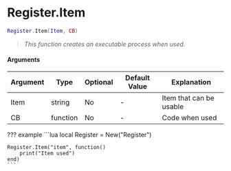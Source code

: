 # Register.Item

```lua
Register.Item(Item, CB)
```
> *This function creates an executable process when used.*

#### Arguments
| Argument | Type | Optional | Default Value | Explanation |
|----------|------|----------|---------------|-------------|
| Item | string | No | - | Item that can be usable |
| CB | function | No | - | Code when used |

??? example
    ```lua
    local Register = New("Register")

    Register.Item("item", function() 
        print("Item used")
    end)
    ```
